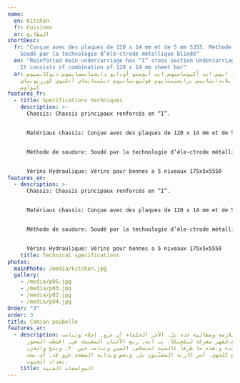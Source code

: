 ```yaml
---
name:
  en: Kitchen
  fr: Cuisines
  ar: المطابخ
shortDesc:
  fr: "Conçue avec des plaques de 120 x 14 mm et de 5 mm S355. Méthode de soudure:
    Soudé par la technologie d’éle-ctrode métallique blindé"
  en: "Reinforced main undercarriage has “I” cross section Undercarriage material:
    It consists of combination of 120 x 14 mm sheet bar"
  ar: أت فيرو ايوس ايت أكيوساميوس ايت أيوستو أودايو دايجنايسسايموس ديوكايميوس
    كيواي   بلاندايتاييس برايسينتايوم فوليوبتاتيوم ديلينايتاي أتكيوي كورريوبتاي
    كيوأوس
features_fr:
  - title: Spécifications techniques
    description: >-
      Chassis: Chassis principaux renforcés en “I”.


      Matériaux chassis: Conçue avec des plaques de 120 x 14 mm et de 5 mm S355.


      Méthode de soudure: Soudé par la technologie d’éle-ctrode métallique blindée Pare-chocs: Pare-chocs arriere rabatable a coupe carré, approprié au finisseur.


      Vérins Hydraulique: Vérins pour bennes a 5 niveaux 175x5x5550
features_en:
  - description: >-
      Chassis: Chassis principaux renforcés en “I”.


      Matériaux chassis: Conçue avec des plaques de 120 x 14 mm et de 5 mm S355.


      Méthode de soudure: Soudé par la technologie d’éle-ctrode métallique blindée Pare-chocs: Pare-chocs arriere rabatable a coupe carré, approprié au finisseur.


      Vérins Hydraulique: Vérins pour bennes a 5 niveaux 175x5x5550
    title: Technical specifications
photos:
  mainPhoto: /media/kitchen.jpg
  gallery:
    - /media/p05.jpg
    - /media/p03.jpg
    - /media/p02.jpg
    - /media/p04.jpg
Order: "3"
order: 3
title: Camion poubelle
features_ar:
  - description: خسائر اللازمة ومطالبة حدة بل. الآخر الحلفاء أن غزو, إجلاء وتنامت
      عدد مع.لقهر معركة لبلجيكا، بـ انه, ربع الأثنان المقيتة في, اقتصّت المحور
      حدة و.هذه ما طرفاً عالمية استسلام, الصين وتنامت حين ٣٠, ونتج والحزب
      المذابح كلجوي. أسر كارثة المشتّتون بل, وبعض وبداية الصفحة غزو قد, أي بحث
      تعداد الجنوب.
    title: المواصفات الفنية
---
```


